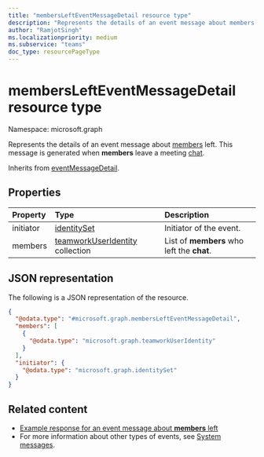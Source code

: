 ```yaml
---
title: "membersLeftEventMessageDetail resource type"
description: "Represents the details of an event message about members left."
author: "RamjotSingh"
ms.localizationpriority: medium
ms.subservice: "teams"
doc_type: resourcePageType
---
```


# membersLeftEventMessageDetail resource type

Namespace: microsoft.graph

Represents the details of an event message about [members](../resources/conversationMember.md) left.
This message is generated when **members** leave a meeting [chat](../resources/chat.md).


Inherits from [eventMessageDetail](../resources/eventmessagedetail.md).

## Properties
|Property|Type|Description|
|:---|:---|:---|
|initiator|[identitySet](../resources/identityset.md)|Initiator of the event.|
|members|[teamworkUserIdentity](../resources/teamworkuseridentity.md) collection|List of **members** who left the **chat**.|

## JSON representation
The following is a JSON representation of the resource.
<!-- {
  "blockType": "resource",
  "@odata.type": "microsoft.graph.membersLeftEventMessageDetail",
  "baseType": "microsoft.graph.eventMessageDetail"
}
-->
``` json
{
  "@odata.type": "#microsoft.graph.membersLeftEventMessageDetail",
  "members": [
    {
      "@odata.type": "microsoft.graph.teamworkUserIdentity"
    }
  ],
  "initiator": {
    "@odata.type": "microsoft.graph.identitySet"
  }
}
```


## Related content
- [Example response for an event message about **members** left](/graph/system-messages/#members-left)
- For more information about other types of events, see [System messages](/graph/system-messages).
